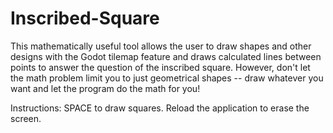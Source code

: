 # Inscribed-Square
This mathematically useful tool allows the user to draw shapes and other designs with the Godot tilemap feature and draws calculated lines between points to answer the question of the inscribed square. However, don't let the math problem limit you to just geometrical shapes -- draw whatever you want and let the program do the math for you!

Instructions: SPACE to draw squares. Reload the application to erase the screen.
